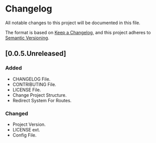 # Changelog

All notable changes to this project will be documented in this file.

The format is based on [Keep a Changelog](https://keepachangelog.com/en/1.1.0/),
and this project adheres to [Semantic Versioning](https://semver.org/spec/v2.0.0.html).

## [0.0.5.Unreleased]

### Added

- CHANGELOG File.
- CONTRIBUTING File.
- LICENSE File.
- Change Project Structure.
- Redirect System For Routes.

### Changed

- Project Version.
- LICENSE ext.
- Config File.
